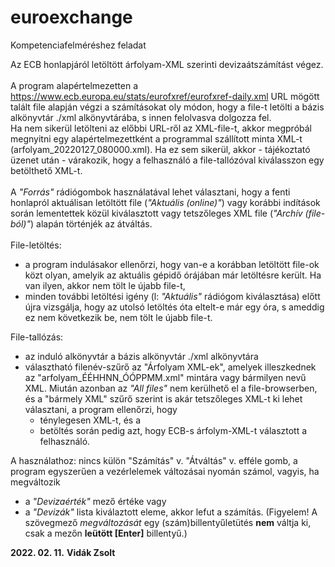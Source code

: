 # euroexchange
Kompetenciafelméréshez feladat

Az ECB honlapjáról letöltött árfolyam-XML szerinti devizaátszámítást végez.<br><br>
A program alapértelmezetten a https://www.ecb.europa.eu/stats/eurofxref/eurofxref-daily.xml 
URL mögött talált file alapján végzi a számításokat oly módon, hogy a file-t letölti 
a bázis alkönyvtár ./xml alkönyvtárába, s innen felolvasva dolgozza fel.<br>
Ha nem sikerül letölteni az előbbi URL-ről az XML-file-t, akkor megpróbál megnyitni 
egy alapértelmezettként a programmal szállított minta XML-t (arfolyam_20220127_080000.xml). 
Ha ez sem sikerül, akkor - tájékoztató üzenet után - várakozik, hogy a felhasználó a file-tallózóval kiválasszon egy betölthető XML-t.<br><br>
A <i>"Forrás"</i> rádiógombok használatával lehet választani, hogy a fenti honlapról aktuálisan letöltött file (<i>"Aktuális (online)"</i>) vagy korábbi indítások során lementettek közül kiválasztott vagy tetszőleges XML file (<i>"Archív (file-ból)"</i>) alapán történjék az átváltás.<br><br>
File-letöltés:<br>
 - a program indulásakor ellenőrzi, hogy van-e a korábban letöltött file-ok közt 
olyan, amelyik az aktuális gépidő órájában már letöltésre került. Ha van ilyen, akkor nem tölt le újabb file-t,
- minden további letöltési igény (l: <i>"Aktuális"</i> rádiógom kiválasztása) előtt újra vizsgálja, hogy az utolsó letöltés óta eltelt-e már egy óra, s ameddig ez nem következik be, nem tölt le újabb file-t.<br>

File-tallózás:<br>
 - az induló alkönyvtár a bázis alkönyvtár ./xml alkönyvtára<br>
 - választható filenév-szűrő az "Árfolyam XML-ek", amelyek illeszkednek az "arfolyam_ÉÉHHNN_ÓÓPPMM.xml" mintára vagy bármilyen nevű XML. Miután azonban az <i>"All files"</i> nem kerülhető el a file-browserben, és a "bármely XML" szűrő szerint is akár tetszőleges XML-t ki lehet választani, a program ellenőrzi, hogy
   - ténylegesen XML-t, és a
   - betöltés során pedig azt, hogy ECB-s árfolym-XML-t 
választott a felhasználó.<br>

A használathoz: nincs külön "Számítás" v. "Átváltás" v. efféle gomb, a program egyszerűen a vezérlelemek változásai nyomán számol, vagyis, ha megváltozik
- a <i>"Devizaérték"</i> mező értéke vagy
- a <i>"Devizák"</i> lista kiválaztott eleme,
akkor lefut a számítás. (Figyelem! A szövegmező <i>megváltozását</i> egy (szám)billentyűletütés <b>nem</b> váltja ki, csak a mezőn <b>leütött [Enter]</b> billentyű.)


<b>2022. 02. 11.</b> <b>Vidák Zsolt</b>
